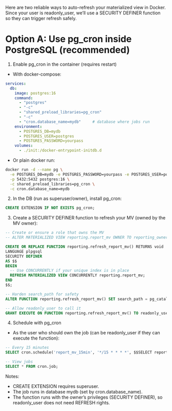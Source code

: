 



Here are two reliable ways to auto-refresh your materialized view in Docker. Since your user is readonly_user, we’ll use a SECURITY DEFINER function so they can trigger refresh safely.

# Option A: Use pg_cron inside PostgreSQL (recommended)
1) Enable pg_cron in the container (requires restart)
- With docker-compose:
```yaml
services:
  db:
    image: postgres:16
    command:
      - "postgres"
      - "-c"
      - "shared_preload_libraries=pg_cron"
      - "-c"
      - "cron.database_name=mydb"     # database where jobs run
    environment:
      - POSTGRES_DB=mydb
      - POSTGRES_USER=postgres
      - POSTGRES_PASSWORD=yourpass
    volumes:
      - ./init:/docker-entrypoint-initdb.d
```
- Or plain docker run:
```bash
docker run -d --name pg \
  -e POSTGRES_DB=mydb -e POSTGRES_PASSWORD=yourpass -e POSTGRES_USER=postgres \
  -p 5432:5432 postgres:16 \
  -c shared_preload_libraries=pg_cron \
  -c cron.database_name=mydb
```

2) In the DB (run as superuser/owner), install pg_cron:
```sql
CREATE EXTENSION IF NOT EXISTS pg_cron;
```

3) Create a SECURITY DEFINER function to refresh your MV (owned by the MV owner):
```sql
-- Create or ensure a role that owns the MV
-- ALTER MATERIALIZED VIEW reporting.report_mv OWNER TO reporting_owner;

CREATE OR REPLACE FUNCTION reporting.refresh_report_mv() RETURNS void
LANGUAGE plpgsql
SECURITY DEFINER
AS $$
BEGIN
  -- Use CONCURRENTLY if your unique index is in place
  REFRESH MATERIALIZED VIEW CONCURRENTLY reporting.report_mv;
END
$$;

-- Harden search_path for safety
ALTER FUNCTION reporting.refresh_report_mv() SET search_path = pg_catalog, reporting;

-- Allow readonly_user to call it
GRANT EXECUTE ON FUNCTION reporting.refresh_report_mv() TO readonly_user;
```

4) Schedule with pg_cron
- As the user who should own the job (can be readonly_user if they can execute the function):
```sql
-- Every 15 minutes
SELECT cron.schedule('report_mv_15min', '*/15 * * * *', $$SELECT reporting.refresh_report_mv();$$);

-- View jobs
SELECT * FROM cron.job;
```

Notes:
- CREATE EXTENSION requires superuser.
- The job runs in database mydb (set by cron.database_name).
- The function runs with the owner’s privileges (SECURITY DEFINER), so readonly_user does not need REFRESH rights.
